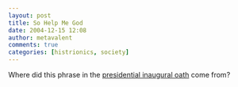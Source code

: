 ```yaml
---
layout: post
title: So Help Me God
date: 2004-12-15 12:08
author: metavalent
comments: true
categories: [histrionics, society]
---
```

Where did this phrase in the <a href="http://www.pbs.org/newshour/inauguration/history.html">presidential inaugural oath</a> come from? 
